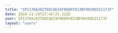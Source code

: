 ```yaml
---
title: "SP117KAJ0ZTEDCQ633F9DERY83JBFXKV9QS2117JF"
date: 2024-11-23T17:42:21.212Z
user: SP117KAJ0ZTEDCQ633F9DERY83JBFXKV9QS2117JF
layout: "users"
---
```

    